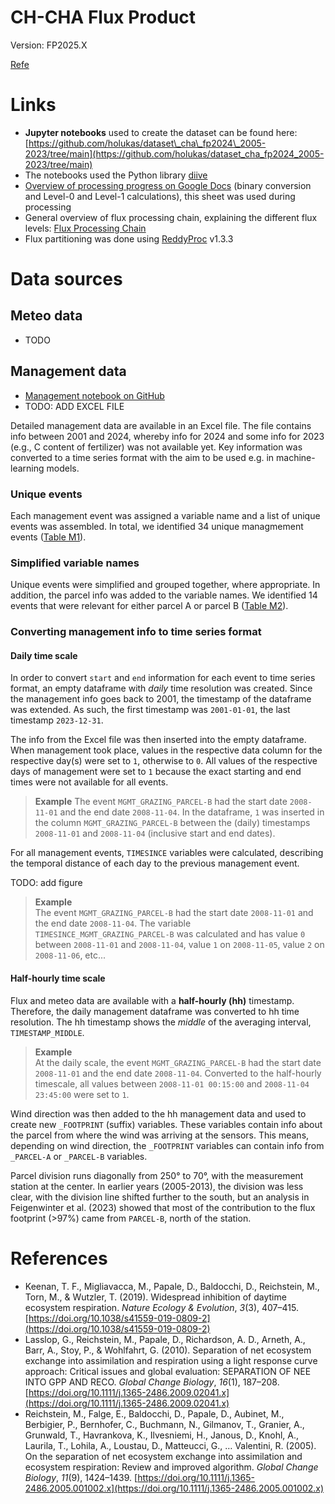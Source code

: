 
# CH-CHA Flux Product
Version: FP2025.X

[Refe](#References)
# Links

* **Jupyter notebooks** used to create the dataset can be found here: [https://github.com/holukas/dataset\_cha\_fp2024\_2005-2023/tree/main](https://github.com/holukas/dataset_cha_fp2024_2005-2023/tree/main)
*   The notebooks used the Python library [diive](https://github.com/holukas/diive)
*   [Overview of processing progress on Google Docs](https://docs.google.com/spreadsheets/d/1KXaTtckHqOGULcr9nwL0FJ-xDnMJUFeDaXX8zh0fbJo/edit?usp=sharing) (binary conversion and Level-0 and Level-1 calculations), this sheet was used during processing
*   General overview of flux processing chain, explaining the different flux levels: [Flux Processing Chain](https://www.swissfluxnet.ethz.ch/index.php/data/ecosystem-fluxes/flux-processing-chain/)
*   Flux partitioning was done using [ReddyProc](https://github.com/EarthyScience/REddyProc) v1.3.3

# Data sources
## Meteo data
- TODO
## Management data

- [Management notebook on GitHub](https://github.com/holukas/dataset_cha_fp2024_2005-2023/blob/main/notebooks/20_MANAGEMENT/22.0_ConvertMgmtToTimeseries_Correction.ipynb)
- TODO: ADD EXCEL FILE

Detailed management data are available in an Excel file. The file contains info between 2001 and 2024, whereby info for 2024 and some info for 2023 (e.g., C content of fertilizer) was not available yet. Key information was converted to a time series format with the aim to be used e.g. in machine-learning models.

### Unique events

Each management event was assigned a variable name and a list of unique events was assembled. In total, we identified 34 unique managmement events ([Table M1](https://www.swissfluxnet.ethz.ch/index.php/documentation/ch-cha-fp2024-2005-2023/#Table_M1_Unique_management_events_between_2001_and_2024)).

### Simplified variable names

Unique events were simplified and grouped together, where appropriate. In addition, the parcel info was added to the variable names. We identified 14 events that were relevant for either parcel A or parcel B ([Table M2](https://www.swissfluxnet.ethz.ch/index.php/documentation/ch-cha-fp2024-2005-2023/#Table_M2_Simplified_and_grouped_management_variables)).

### Converting management info to time series format

#### Daily time scale

In order to convert `start` and `end` information for each event to time series format, an empty dataframe with _daily_ time resolution was created. Since the management info goes back to 2001, the timestamp of the dataframe was extended. As such, the first timestamp was `2001-01-01`, the last timestamp `2023-12-31`.

The info from the Excel file was then inserted into the empty dataframe. When management took place, values in the respective data column for the respective day(s) were set to `1`, otherwise to `0`. All values of the respective days of management were set to `1` because the exact starting and end times were not available for all events.


> **Example**
> The event `MGMT_GRAZING_PARCEL-B` had the start date `2008-11-01` and the end date `2008-11-04`. In the dataframe, `1` was inserted in the column `MGMT_GRAZING_PARCEL-B` between the (daily) timestamps `2008-11-01` and `2008-11-04` (inclusive start and end dates).  
 
For all management events, `TIMESINCE` variables were calculated, describing the temporal distance of each day to the previous management event.

TODO: add figure

> **Example**  
> The event `MGMT_GRAZING_PARCEL-B` had the start date `2008-11-01` and the end date `2008-11-04`. The variable `TIMESINCE_MGMT_GRAZING_PARCEL-B` was calculated and has value `0` between `2008-11-01` and `2008-11-04`, value `1` on `2008-11-05`, value `2` on `2008-11-06`, etc...  
#### Half-hourly time scale

Flux and meteo data are available with a **half-hourly (hh)** timestamp. Therefore, the daily management dataframe was converted to hh time resolution. The hh timestamp shows the _middle_ of the averaging interval, `TIMESTAMP_MIDDLE`.

> **Example**  
> At the daily scale, the event `MGMT_GRAZING_PARCEL-B` had the start date `2008-11-01` and the end date `2008-11-04`. Converted to the half-hourly timescale, all values between `2008-11-01 00:15:00` and `2008-11-04 23:45:00` were set to `1`.  

Wind direction was then added to the hh management data and used to create new `_FOOTPRINT` (suffix) variables. These variables contain info about the parcel from where the wind was arriving at the sensors. This means, depending on wind direction, the `_FOOTPRINT` variables can contain info from `_PARCEL-A` or `_PARCEL-B` variables.

Parcel division runs diagonally from 250° to 70°, with the measurement station at the center. In earlier years (2005-2013), the division was less clear, with the division line shifted further to the south, but an analysis in Feigenwinter et al. (2023) showed that most of the contribution to the flux footprint (>97%) came from `PARCEL-B`, north of the station.

# References

*   Keenan, T. F., Migliavacca, M., Papale, D., Baldocchi, D., Reichstein, M., Torn, M., & Wutzler, T. (2019). Widespread inhibition of daytime ecosystem respiration. _Nature Ecology & Evolution_, _3_(3), 407–415. [https://doi.org/10.1038/s41559-019-0809-2](https://doi.org/10.1038/s41559-019-0809-2)
*   Lasslop, G., Reichstein, M., Papale, D., Richardson, A. D., Arneth, A., Barr, A., Stoy, P., & Wohlfahrt, G. (2010). Separation of net ecosystem exchange into assimilation and respiration using a light response curve approach: Critical issues and global evaluation: SEPARATION OF NEE INTO GPP AND RECO. _Global Change Biology_, _16_(1), 187–208. [https://doi.org/10.1111/j.1365-2486.2009.02041.x](https://doi.org/10.1111/j.1365-2486.2009.02041.x)
*   Reichstein, M., Falge, E., Baldocchi, D., Papale, D., Aubinet, M., Berbigier, P., Bernhofer, C., Buchmann, N., Gilmanov, T., Granier, A., Grunwald, T., Havrankova, K., Ilvesniemi, H., Janous, D., Knohl, A., Laurila, T., Lohila, A., Loustau, D., Matteucci, G., … Valentini, R. (2005). On the separation of net ecosystem exchange into assimilation and ecosystem respiration: Review and improved algorithm. _Global Change Biology_, _11_(9), 1424–1439. [https://doi.org/10.1111/j.1365-2486.2005.001002.x](https://doi.org/10.1111/j.1365-2486.2005.001002.x)